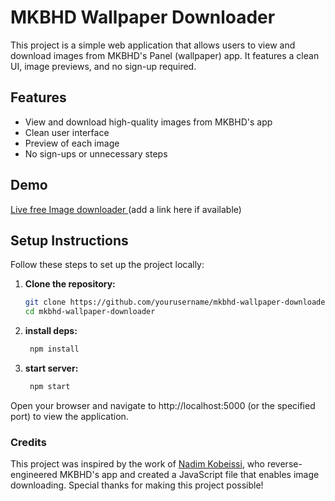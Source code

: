 # MKBHD Wallpaper Downloader

This project is a simple web application that allows users to view and download images from MKBHD's Panel (wallpaper) app. It features a clean UI, image previews, and no sign-up required.

## Features

- View and download high-quality images from MKBHD's app
- Clean user interface
- Preview of each image
- No sign-ups or unnecessary steps

## Demo

[Live free Image downloader ](https://mkbhdpanelweb.netlify.app/) (add a link here if available)

## Setup Instructions

Follow these steps to set up the project locally:

1. **Clone the repository:**

   ```bash
   git clone https://github.com/yourusername/mkbhd-wallpaper-downloader.git
   cd mkbhd-wallpaper-downloader
   ```

2. **install deps:**

   ```bash
    npm install
   ```

3. **start server:**
   ```bash
    npm start
   ```

Open your browser and navigate to http://localhost:5000 (or the specified port) to view the application.

### Credits

This project was inspired by the work of [Nadim Kobeissi](https://github.com/nadimkobeissi/mkbsd), who reverse-engineered MKBHD's app and created a JavaScript file that enables image downloading. Special thanks for making this project possible!
